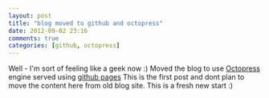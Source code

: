 ```yaml
---
layout: post
title: "blog moved to github and octopress"
date: 2012-09-02 23:16
comments: true
categories: [github, octopress]
---
```

 Well - I'm sort of feeling like a geek now :)
 Moved the blog to use [Octopress](http://octopress.org) engine served
 using [github pages](http://pages.github.com)
 This is the first post and dont plan to move the content here from old
 blog site. This is a fresh new start :)
